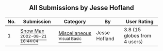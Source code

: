 ﻿<div align="center">

## All Submissions by Jesse Hofland

</div>

No.  | Submission | Category | By   | User Rating
---- | ---------- | -------- | ---- | -----------
1 | [Snow Man<br /><sup>2002-08-21 16:44:04</sup>](https://github.com/Planet-Source-Code/jesse-hofland-snow-man__1-38169) | [Miscellaneous<br /><sup>Visual Basic</sup>](../ByCategory/miscellaneous__1-1.md) | Jesse Hofland | 3.8 (15 globes from 4 users)
